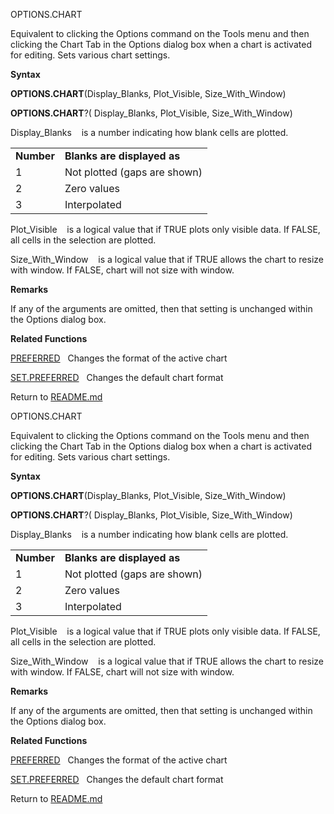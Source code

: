OPTIONS.CHART

Equivalent to clicking the Options command on the Tools menu and then
clicking the Chart Tab in the Options dialog box when a chart is
activated for editing. Sets various chart settings.

**Syntax**

**OPTIONS.CHART**(Display\_Blanks, Plot\_Visible, Size\_With\_Window)

**OPTIONS.CHART**?( Display\_Blanks, Plot\_Visible, Size\_With\_Window)

Display\_Blanks    is a number indicating how blank cells are plotted.

|            |                              |
| ---------- | ---------------------------- |
| **Number** | **Blanks are displayed as**  |
| 1          | Not plotted (gaps are shown) |
| 2          | Zero values                  |
| 3          | Interpolated                 |

Plot\_Visible    is a logical value that if TRUE plots only visible
data. If FALSE, all cells in the selection are plotted.

Size\_With\_Window    is a logical value that if TRUE allows the chart
to resize with window. If FALSE, chart will not size with window.

**Remarks**

If any of the arguments are omitted, then that setting is unchanged
within the Options dialog box.

**Related Functions**

[PREFERRED](PREFERRED.md)   Changes the format of the active chart

[SET.PREFERRED](SET.PREFERRED.md)   Changes the default chart format



Return to [README.md](README.md)

OPTIONS.CHART

Equivalent to clicking the Options command on the Tools menu and then
clicking the Chart Tab in the Options dialog box when a chart is
activated for editing. Sets various chart settings.

**Syntax**

**OPTIONS.CHART**(Display\_Blanks, Plot\_Visible, Size\_With\_Window)

**OPTIONS.CHART**?( Display\_Blanks, Plot\_Visible, Size\_With\_Window)

Display\_Blanks    is a number indicating how blank cells are plotted.

|            |                              |
| ---------- | ---------------------------- |
| **Number** | **Blanks are displayed as**  |
| 1          | Not plotted (gaps are shown) |
| 2          | Zero values                  |
| 3          | Interpolated                 |

Plot\_Visible    is a logical value that if TRUE plots only visible
data. If FALSE, all cells in the selection are plotted.

Size\_With\_Window    is a logical value that if TRUE allows the chart
to resize with window. If FALSE, chart will not size with window.

**Remarks**

If any of the arguments are omitted, then that setting is unchanged
within the Options dialog box.

**Related Functions**

[PREFERRED](PREFERRED.md)   Changes the format of the active chart

[SET.PREFERRED](SET.PREFERRED.md)   Changes the default chart format



Return to [README.md](README.md)


